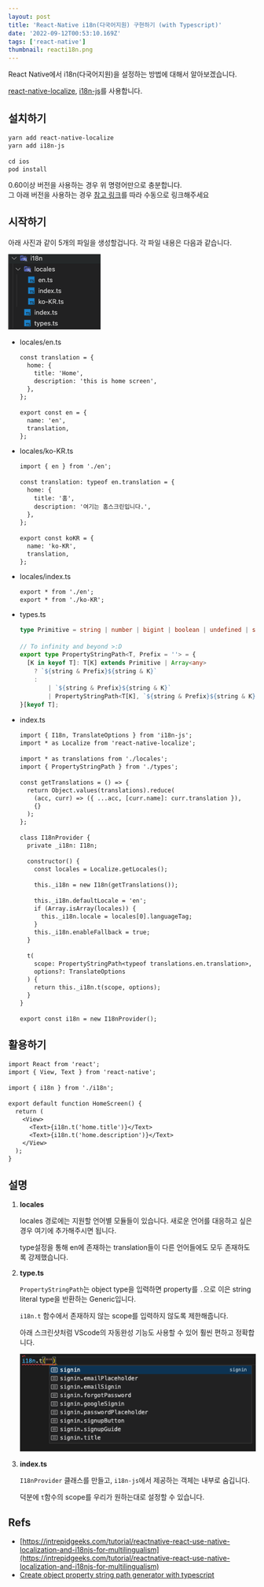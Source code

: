 ```yaml
---
layout: post
title: 'React-Native i18n(다국어지원) 구현하기 (with Typescript)'
date: '2022-09-12T00:53:10.169Z'
tags: ['react-native']
thumbnail: reacti18n.png
---
```


React Native에서 i18n(다국어지원)을 설정하는 방법에 대해서 알아보겠습니다.

[react-native-localize](https://github.com/zoontek/react-native-localize), [i18n-js](https://github.com/fnando/i18n-js)를 사용합니다.

## 설치하기

```shell
yarn add react-native-localize
yarn add i18n-js

cd ios
pod install
```

0.60이상 버전을 사용하는 경우 위 명령어만으로 충분합니다.<br/> 그 아래 버전을 사용하는 경우 [참고 링크](https://github.com/zoontek/react-native-localize#manual-linking)를 따라 수동으로 링크해주세요

## 시작하기

아래 사진과 같이 5개의 파일을 생성할겁니다. 각 파일 내용은 다음과 같습니다.

![files.png](files.png)

- locales/en.ts

  ```tsx
  const translation = {
    home: {
      title: 'Home',
      description: 'this is home screen',
    },
  };

  export const en = {
    name: 'en',
    translation,
  };
  ```

- locales/ko-KR.ts

  ```tsx
  import { en } from './en';

  const translation: typeof en.translation = {
    home: {
      title: '홈',
      description: '여기는 홈스크린입니다.',
    },
  };

  export const koKR = {
    name: 'ko-KR',
    translation,
  };
  ```

- locales/index.ts

  ```tsx
  export * from './en';
  export * from './ko-KR';
  ```

- types.ts

  ```ts
  type Primitive = string | number | bigint | boolean | undefined | symbol;

  // To infinity and beyond >:D
  export type PropertyStringPath<T, Prefix = ''> = {
    [K in keyof T]: T[K] extends Primitive | Array<any>
      ? `${string & Prefix}${string & K}`
      :
          | `${string & Prefix}${string & K}`
          | PropertyStringPath<T[K], `${string & Prefix}${string & K}.`>;
  }[keyof T];
  ```

- index.ts

  ```tsx
  import { I18n, TranslateOptions } from 'i18n-js';
  import * as Localize from 'react-native-localize';

  import * as translations from './locales';
  import { PropertyStringPath } from './types';

  const getTranslations = () => {
    return Object.values(translations).reduce(
      (acc, curr) => ({ ...acc, [curr.name]: curr.translation }),
      {}
    );
  };

  class I18nProvider {
    private _i18n: I18n;

    constructor() {
      const locales = Localize.getLocales();

      this._i18n = new I18n(getTranslations());

      this._i18n.defaultLocale = 'en';
      if (Array.isArray(locales)) {
        this._i18n.locale = locales[0].languageTag;
      }
      this._i18n.enableFallback = true;
    }

    t(
      scope: PropertyStringPath<typeof translations.en.translation>,
      options?: TranslateOptions
    ) {
      return this._i18n.t(scope, options);
    }
  }

  export const i18n = new I18nProvider();
  ```

## 활용하기

```tsx
import React from 'react';
import { View, Text } from 'react-native';

import { i18n } from './i18n';

export default function HomeScreen() {
  return (
    <View>
      <Text>{i18n.t('home.title')}</Text>
      <Text>{i18n.t('home.description')}</Text>
    </View>
  );
}
```

## 설명

1. **locales**

   locales 경로에는 지원할 언어별 모듈들이 있습니다. 새로운 언어를 대응하고 싶은 경우 여기에 추가해주시면 됩니다.

   type설정을 통해 en에 존재하는 translation들이 다른 언어들에도 모두 존재하도록 강제했습니다.

2. **type.ts**

   `PropertyStringPath`는 object type을 입력하면 property를 `.`으로 이은 string literal type을 반환하는 Generic입니다.

   `i18n.t` 함수에서 존재하지 않는 scope를 입력하지 않도록 제한해줍니다.

   아래 스크린샷처럼 VScode의 자동완성 기능도 사용할 수 있어 훨씬 편하고 정확합니다.

   ![property-path.png](property-path.png)

3. **index.ts**

   `I18nProvider` 클래스를 만들고, `i18n-js`에서 제공하는 객체는 내부로 숨깁니다.

   덕분에 `t`함수의 scope를 우리가 원하는대로 설정할 수 있습니다.

## Refs

- [https://intrepidgeeks.com/tutorial/reactnative-react-use-native-localization-and-i18njs-for-multilingualism](https://intrepidgeeks.com/tutorial/reactnative-react-use-native-localization-and-i18njs-for-multilingualism)
- [Create object property string path generator with typescript](https://dev.to/bwca/create-object-property-string-path-generator-with-typescript-13e3)
